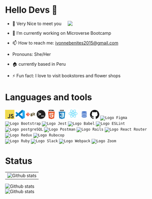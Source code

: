 # Hello Devs 🌷

- :butterfly: Very Nice to meet you 
  <img align="right" width="300" src="https://i2.wp.com/allhtaccess.info/wp-content/uploads/2018/03/programming.gif?fit=1281%2C716&ssl=1" />

- 🔭 I’m currently working on Microverse Bootcamp
- 📫 How to reach me: ivonnebenites2015@gmail.com
-   Pronouns: She/Her
-  :house: currently based in Peru
-  ⚡ Fun fact: I love to visit bookstores and flower shops

# Languages and tools

<code><img
    height="30"
    src="https://raw.githubusercontent.com/github/explore/80688e429a7d4ef2fca1e82350fe8e3517d3494d/topics/javascript/javascript.png"
    alt="Logo javascript"/></code>
<code><img
    height="30"
    src="https://raw.githubusercontent.com/github/explore/80688e429a7d4ef2fca1e82350fe8e3517d3494d/topics/visual-studio-code/visual-studio-code.png"
    alt="Logo visual studio"/></code>
<code><img
    height="30"
    src="https://raw.githubusercontent.com/github/explore/80688e429a7d4ef2fca1e82350fe8e3517d3494d/topics/git/git.png"
    alt="Logo git"/></code>
<code><img
    height="30"
    src="https://raw.githubusercontent.com/github/explore/80688e429a7d4ef2fca1e82350fe8e3517d3494d/topics/terminal/terminal.png"
    alt="Logo terminal"/></code>
<code><img
    height="30"
    src="https://raw.githubusercontent.com/github/explore/80688e429a7d4ef2fca1e82350fe8e3517d3494d/topics/html/html.png"
    alt="Logo HTML"/></code>
<code><img
    height="30"
    src="https://raw.githubusercontent.com/github/explore/80688e429a7d4ef2fca1e82350fe8e3517d3494d/topics/css/css.png"
    alt="Logo CSS"/></code>
<code><img 
    height="35" 
    src="https://raw.githubusercontent.com/github/explore/80688e429a7d4ef2fca1e82350fe8e3517d3494d/topics/react/react.png"
    alt="Logo React"/></code>
<code><img 
    height="30" 
    src="https://raw.githubusercontent.com/github/explore/80688e429a7d4ef2fca1e82350fe8e3517d3494d/topics/sql/sql.png" 
    alt="Logo SQL"/></code>
<code><img
    height="30" 
    src="https://raw.githubusercontent.com/github/explore/78df643247d429f6cc873026c0622819ad797942/topics/github/github.png" 
    alt="Logo Github"/></code>
<code><img
    height="30" 
    src="https://github.com/IvonneBenitesRodriguez/ivonnebenitesrodriguez/assets/22691013/1311f075-2dec-4948-84fb-35141f587f19"
    alt="Logo Figma"/></code>
<code><img 
    height="30" 
    src="https://github.com/IvonneBenitesRodriguez/ivonnebenitesrodriguez/assets/22691013/e7837414-0e01-45a4-85b6-e67ac489d4ae"
    alt="Logo Bootstrap"/></code>
<code><img
    height="30" 
    src="https://github.com/IvonneBenitesRodriguez/ivonnebenitesrodriguez/assets/22691013/f3641509-3664-4f58-94fa-fc9eebcd188b"
    alt="Logo Jest"/></code>
<code><img
    height="30" 
    src="https://github.com/IvonneBenitesRodriguez/ivonnebenitesrodriguez/assets/22691013/638442f9-346d-424e-bcc2-0266e1944433"
    alt="Logo Babel"/></code>
 <code><img
    height="30" 
    src="https://github.com/IvonneBenitesRodriguez/ivonnebenitesrodriguez/assets/22691013/f082a1af-c3b2-4ca0-b731-444d3ac58a44"
    alt="Logo ESLint"/></code>
  <code><img
    height="30" 
    src="https://github.com/IvonneBenitesRodriguez/ivonnebenitesrodriguez/assets/22691013/6fb2cf16-9b5e-4de8-916a-fb764ede2b63"
    alt="Logo postgreSQL"/></code>
  <code><img
    height="30" 
    src="https://github.com/IvonneBenitesRodriguez/ivonnebenitesrodriguez/assets/22691013/a752be02-fc11-41a3-af36-b69c81a37de7"
    alt="Logo Postman"/></code>
  <code><img
    height="30" 
    src="https://github.com/IvonneBenitesRodriguez/ivonnebenitesrodriguez/assets/22691013/3110ad7f-031b-4d25-a68e-4e4590aa4d47"
    alt="Logo Rails"/></code>
  <code><img
    height="30" 
    src="https://github.com/IvonneBenitesRodriguez/ivonnebenitesrodriguez/assets/22691013/d3611af9-86ff-4e46-8b98-2462fcabb972"
    alt="Logo React Router"/></code>
  <code><img
    height="30" 
    src="https://github.com/IvonneBenitesRodriguez/ivonnebenitesrodriguez/assets/22691013/9216cbce-c42b-4c97-b4b8-86d6422ac273"
    alt="Logo Redux"/></code>
  <code><img
    height="30" 
    src="https://github.com/IvonneBenitesRodriguez/ivonnebenitesrodriguez/assets/22691013/3ac9b973-990b-4a40-a1b9-c8c0f57dd424"
    alt="Logo Rubocop"/></code>     
  <code><img
    height="30" 
    src="https://github.com/IvonneBenitesRodriguez/ivonnebenitesrodriguez/assets/22691013/c50ba72f-73f5-4e45-85cd-a2857b880ee0"
    alt="Logo Ruby"/></code>
  <code><img
    height="30" 
    src="https://github.com/IvonneBenitesRodriguez/ivonnebenitesrodriguez/assets/22691013/16657ebc-23a1-4dd8-831b-d88b541b3636"
    alt="Logo Slack"/></code>
  <code><img
    height="30" 
    src="https://github.com/IvonneBenitesRodriguez/ivonnebenitesrodriguez/assets/22691013/104daad2-138c-4250-9c57-fd73f5d48b9f"
    alt="Logo Webpack"/></code>
  <code><img
    height="30" 
    src="https://github.com/IvonneBenitesRodriguez/ivonnebenitesrodriguez/assets/22691013/e09bebc7-805a-4373-9ea2-ad4f0f507737"
    alt="Logo Zoom"/></code>
        

# Status

<table>
  <tr>
    <td>
        <img
          align="left"
          src="https://github-readme-stats.vercel.app/api?username=IvonneBenitesRodriguez&theme=dark&hide_border=false&include_all_commits=true&count_private=true"
          alt="Github stats"
          />
    </td>
  </tr>
</table>
<td>
      <img
        align="left"
        src="https://github-readme-stats.vercel.app/api/top-langs/?username=IvonneBenitesRodriguez&theme=dark&hide_border=false&include_all_commits=true&count_private=true&layout=compact"
        alt="Github stats"
      />
    </td>
    <td>
      <br />
      <img
        align="left"
        src="https://github-readme-streak-stats.herokuapp.com/?user=IvonneBenitesRodriguez&theme=dark&hide_border=false"
        alt="Github stats"
      />
    </td>
  </tr>
</table>
  


    

